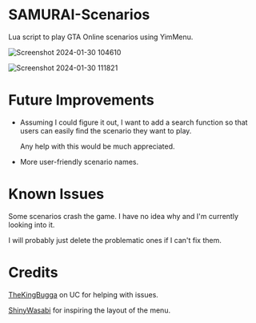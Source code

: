 # SAMURAI-Scenarios
Lua script to play GTA Online scenarios using YimMenu.


![Screenshot 2024-01-30 104610](https://github.com/YimMenu-Lua/SAMURAI-Scenarios/assets/66764345/2baccc0a-ddfa-4562-86b5-ce69a9de64f1)


![Screenshot 2024-01-30 111821](https://github.com/YimMenu-Lua/SAMURAI-Scenarios/assets/66764345/0158d270-f870-415e-9033-cfd48d727573)

# Future Improvements
- Assuming I could figure it out, I want to add a search function so that users can easily find the scenario they want to play.

  Any help with this would be much appreciated.
- More user-friendly scenario names.

# Known Issues

Some scenarios crash the game. I have no idea why and I'm currently looking into it.

I will probably just delete the problematic ones if I can't fix them.

# Credits

[TheKingBugga](https://www.unknowncheats.me/forum/members/2987262.html) on UC for helping with issues.

[ShinyWasabi](https://github.com/ShinyWasabi) for inspiring the layout of the menu.

